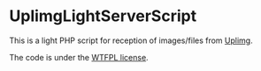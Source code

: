 UplimgLightServerScript
=======================
This is a light PHP script for reception of images/files from [Uplimg](https://github.com/Imote/Uplimg).

The code is under the [WTFPL license](http://www.wtfpl.net).

